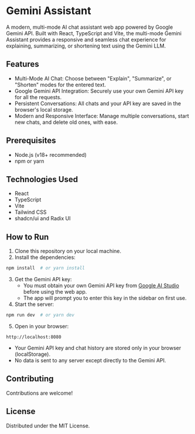 # Gemini Assistant

A modern, multi-mode AI chat assistant web app powered by Google Gemini API. Built with React, TypeScript and Vite, the multi-mode Gemini Assistant provides a responsive and seamless chat experience for explaining, summarizing, or shortening text using the Gemini LLM.

## Features

- Multi-Mode AI Chat: Choose between "Explain", "Summarize", or "Shorten" modes for the entered text.
- Google Gemini API Integration: Securely use your own Gemini API key for all the requests.
- Persistent Conversations: All chats and your API key are saved in the browser's local storage.
- Modern and Responsive Interface: Manage multiple conversations, start new chats, and delete old ones, with ease.

## Prerequisites

- Node.js (v18+ recommended)
- npm or yarn

## Technologies Used

- React
- TypeScript
- Vite
- Tailwind CSS
- shadcn/ui and Radix UI

## How to Run

1. Clone this repository on your local machine.
2. Install the dependencies:
```bash
npm install  # or yarn install
```
3. Get the Gemini API key:
   - You must obtain your own Gemini API key from [Google AI Studio](https://aistudio.google.com/app/apikey) before using the web app.
   - The app will prompt you to enter this key in the sidebar on first use.
4. Start the server:
```bash
npm run dev  # or yarn dev
```   
5. Open in your browser:
```
http://localhost:8080
```

- Your Gemini API key and chat history are stored only in your browser (localStorage).
- No data is sent to any server except directly to the Gemini API.

## Contributing

Contributions are welcome!

## License

Distributed under the MIT License.  
